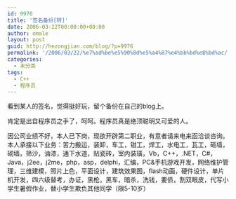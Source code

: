 ```yaml
---
id: 9976
title: '签名备份[转]'
date: 2006-03-22T00:00:00+00:00
author: omale
layout: post
guid: http://hezongjian.com/blog/?p=9976
permalink: '/2006/03/22/%e7%ad%be%e5%90%8d%e5%a4%87%e4%bb%bd%e8%bd%ac/'
categories:
  - 未分类
tags:
  - C++
  - 程序员
---
```

看到某人的签名，觉得挺好玩，留个备份在自己的blog上。

肯定是出自程序员之手了，呵呵。程序员真是绝顶聪明又可爱的人。

因公司业绩不好，本人已下岗，现欲开辟第二职业，有意者请来电来函洽谈咨询。本人承接以下业务：苦力搬运，装卸，车工，钳工，焊工，水电工，瓦工，砸墙，砌墙，筛沙，油漆，通下水道，贴瓷砖，室内装璜，Vb，C++，.NET，C#，Java，j2ee，j2me，php，asp，delphi，汇编，PC&手机游戏开发，网络维护管理，三维建模，照片上色，平面设计，建筑效果图，flash动画，硬件设计，单片机开发，四六级替考，办证，黑枪，黑车，暗杀，洗钱，要债，割双眼皮，代写小学生暑假作业，替小学生欺负其他同学（限5-10岁）  
<font class=diary_poster>
